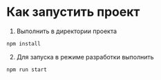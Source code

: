 # Как запустить проект

1. Выполнить в директории проекта

```bash
npm install
```

2. Для запуска в режиме разработки выполнить

```bash
npm run start
```
